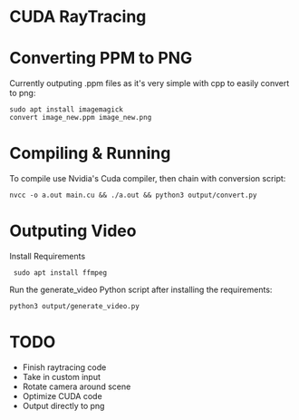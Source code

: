 # CUDA RayTracing

# Converting PPM to PNG
Currently outputing .ppm files as it's very simple with cpp to easily convert to png:
```
sudo apt install imagemagick
convert image_new.ppm image_new.png
```

# Compiling & Running
To compile use Nvidia's Cuda compiler, then chain with conversion script:
```
nvcc -o a.out main.cu && ./a.out && python3 output/convert.py
```

# Outputing Video
Install Requirements
```
 sudo apt install ffmpeg
```
Run the generate_video Python script after installing the requirements:
```
python3 output/generate_video.py
```

# TODO
- Finish raytracing code
- Take in custom input
- Rotate camera around scene
- Optimize CUDA code
- Output directly to png